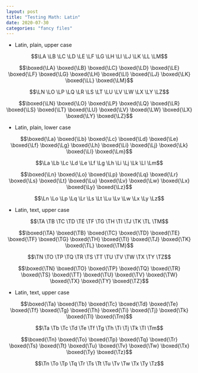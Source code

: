 ```yaml
---
layout: post
title: "Testing Math: Latin"
date: 2020-07-30
categories: "fancy files"
---
```


- Latin, plain, upper case

$$\LA \LB \LC \LD \LE \LF \LG \LH \LI \LJ \LK \LL \LM$$

$$\boxed{\LA} \boxed{\LB} \boxed{\LC} \boxed{\LD} \boxed{\LE} \boxed{\LF} \boxed{\LG} \boxed{\LH} \boxed{\LI} \boxed{\LJ} \boxed{\LK} \boxed{\LL} \boxed{\LM}$$

$$\LN \LO \LP \LQ \LR \LS \LT \LU \LV \LW \LX \LY \LZ$$

$$\boxed{\LN} \boxed{\LO} \boxed{\LP} \boxed{\LQ} \boxed{\LR} \boxed{\LS} \boxed{\LT} \boxed{\LU} \boxed{\LV} \boxed{\LW} \boxed{\LX} \boxed{\LY} \boxed{\LZ}$$

- Latin, plain, lower case

$$\boxed{\La} \boxed{\Lb} \boxed{\Lc} \boxed{\Ld} \boxed{\Le} \boxed{\Lf} \boxed{\Lg} \boxed{\Lh} \boxed{\Li} \boxed{\Lj} \boxed{\Lk} \boxed{\Ll} \boxed{\Lm}$$

$$\La \Lb \Lc \Ld \Le \Lf \Lg \Lh \Li \Lj \Lk \Ll \Lm$$

$$\boxed{\Ln} \boxed{\Lo} \boxed{\Lp} \boxed{\Lq} \boxed{\Lr} \boxed{\Ls} \boxed{\Lt} \boxed{\Lu} \boxed{\Lv} \boxed{\Lw} \boxed{\Lx} \boxed{\Ly} \boxed{\Lz}$$

$$\Ln \Lo \Lp \Lq \Lr \Ls \Lt \Lu \Lv \Lw \Lx \Ly \Lz$$

- Latin, text, upper case

$$\TA \TB \TC \TD \TE \TF \TG \TH \TI \TJ \TK \TL \TM$$

$$\boxed{\TA} \boxed{\TB} \boxed{\TC} \boxed{\TD} \boxed{\TE} \boxed{\TF} \boxed{\TG} \boxed{\TH} \boxed{\TI} \boxed{\TJ} \boxed{\TK} \boxed{\TL} \boxed{\TM}$$

$$\TN \TO \TP \TQ \TR \TS \TT \TU \TV \TW \TX \TY \TZ$$

$$\boxed{\TN} \boxed{\TO} \boxed{\TP} \boxed{\TQ} \boxed{\TR} \boxed{\TS} \boxed{\TT} \boxed{\TU} \boxed{\TV} \boxed{\TW} \boxed{\TX} \boxed{\TY} \boxed{\TZ}$$

- Latin, text, upper case

$$\boxed{\Ta} \boxed{\Tb} \boxed{\Tc} \boxed{\Td} \boxed{\Te} \boxed{\Tf} \boxed{\Tg} \boxed{\Th} \boxed{\Ti} \boxed{\Tj} \boxed{\Tk} \boxed{\Tl} \boxed{\Tm}$$

$$\Ta \Tb \Tc \Td \Te \Tf \Tg \Th \Ti \Tj \Tk \Tl \Tm$$

$$\boxed{\Tn} \boxed{\To} \boxed{\Tp} \boxed{\Tq} \boxed{\Tr} \boxed{\Ts} \boxed{\Tt} \boxed{\Tu} \boxed{\Tv} \boxed{\Tw} \boxed{\Tx} \boxed{\Ty} \boxed{\Tz}$$

$$\Tn \To \Tp \Tq \Tr \Ts \Tt \Tu \Tv \Tw \Tx \Ty \Tz$$

<!--$$\Tl \To \Tg \Ts \Ti \Tn \Tc \To \Ts$$-->
